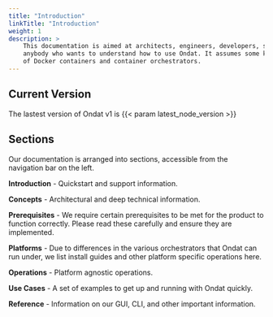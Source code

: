 ```yaml
---
title: "Introduction"
linkTitle: "Introduction"
weight: 1
description: >
    This documentation is aimed at architects, engineers, developers, sysadmins and
    anybody who wants to understand how to use Ondat. It assumes some knowledge
    of Docker containers and container orchestrators.
---
```


## Current Version

The lastest version of Ondat v1 is {{< param latest_node_version >}}

## Sections

Our documentation is arranged into sections, accessible from the navigation bar
on the left.

**Introduction** - Quickstart and support information.

**Concepts** - Architectural and deep technical information.

**Prerequisites** - We require certain prerequisites to be met for the product to function
correctly. Please read these carefully and ensure they are implemented.

**Platforms** - Due to differences in the various orchestrators that Ondat can run under,
we list install guides and other platform specific operations here.

**Operations** - Platform agnostic operations.

**Use Cases** - A set of examples to get up and running with Ondat quickly.

**Reference** - Information on our GUI, CLI, and other important information.

